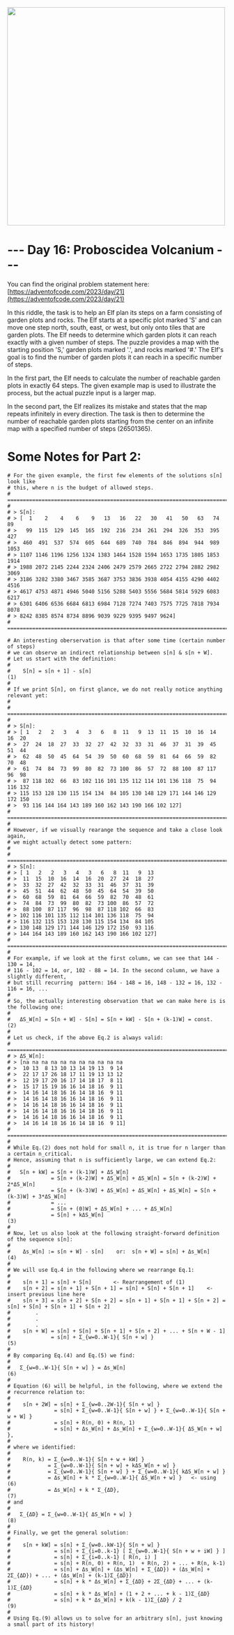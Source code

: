 <img src="https://raw.githubusercontent.com/MarkusThill/AdventOfCode/main/2023/day21/illustration.png" width="500" height="500">

# --- Day 16: Proboscidea Volcanium ---

You can find the original problem statement here: [https://adventofcode.com/2023/day/21](https://adventofcode.com/2023/day/21)

In this riddle, the task is to help an Elf plan its steps on a farm consisting of garden plots and rocks. The Elf starts at a specific plot marked 'S' and can move one step north, south, east, or west, but only onto tiles that are garden plots. The Elf needs to determine which garden plots it can reach exactly with a given number of steps. The puzzle provides a map with the starting position 'S,' garden plots marked '.', and rocks marked '#.' The Elf's goal is to find the number of garden plots it can reach in a specific number of steps.

In the first part, the Elf needs to calculate the number of reachable garden plots in exactly 64 steps. The given example map is used to illustrate the process, but the actual puzzle input is a larger map.

In the second part, the Elf realizes its mistake and states that the map repeats infinitely in every direction. The task is then to determine the number of reachable garden plots starting from the center on an infinite map with a specified number of steps (26501365).

# Some Notes for Part 2:

```
# For the given example, the first few elements of the solutions s[n] look like
# this, where n is the budget of allowed steps.
# ===================================================================================
#
# > S[n]:
# > [  1    2    4    6    9   13   16   22   30   41   50   63   74   89
# >   99  115  129  145  165  192  216  234  261  294  326  353  395  427
# >  460  491  537  574  605  644  689  740  784  846  894  944  989 1053
# > 1107 1146 1196 1256 1324 1383 1464 1528 1594 1653 1735 1805 1853 1914
# > 1988 2072 2145 2244 2324 2406 2479 2579 2665 2722 2794 2882 2982 3069
# > 3186 3282 3380 3467 3585 3687 3753 3836 3938 4054 4155 4290 4402 4516
# > 4617 4753 4871 4946 5040 5156 5288 5403 5556 5684 5814 5929 6083 6217
# > 6301 6406 6536 6684 6813 6984 7128 7274 7403 7575 7725 7818 7934 8078
# > 8242 8385 8574 8734 8896 9039 9229 9395 9497 9624]
# ===================================================================================

# An interesting oberservation is that after some time (certain number of steps)
# we can observe an indirect relationship between s[n] & s[n + W].
# Let us start with the definition:
#
#    S[n] = s[n + 1] - s[n]                                                                    (1)
#
# If we print S[n], on first glance, we do not really notice anything relevant yet:
#
# ===================================================================================
#
# > S[n]:
# > [ 1   2   2   3   4   3   6   8  11   9  13  11  15  10  16  14  16  20
# >  27  24  18  27  33  32  27  42  32  33  31  46  37  31  39  45  51  44
# >  62  48  50  45  64  54  39  50  60  68  59  81  64  66  59  82  70  48
# >  61  74  84  73  99  80  82  73 100  86  57  72  88 100  87 117  96  98
# >  87 118 102  66  83 102 116 101 135 112 114 101 136 118  75  94 116 132
# > 115 153 128 130 115 154 134  84 105 130 148 129 171 144 146 129 172 150
# >  93 116 144 164 143 189 160 162 143 190 166 102 127]
# ===================================================================================
#
# However, if we visually rearange the sequence and take a close look again,
# we might actually detect some pattern:
#
# ===================================================================================
# > S[n]:
# > [ 1   2   2   3   4   3   6   8  11   9  13
# >  11  15  10  16  14  16  20  27  24  18  27
# >  33  32  27  42  32  33  31  46  37  31  39
# >  45  51  44  62  48  50  45  64  54  39  50
# >  60  68  59  81  64  66  59  82  70  48  61
# >  74  84  73  99  80  82  73 100  86  57  72
# >  88 100  87 117  96  98  87 118 102  66  83
# > 102 116 101 135 112 114 101 136 118  75  94
# > 116 132 115 153 128 130 115 154 134  84 105
# > 130 148 129 171 144 146 129 172 150  93 116
# > 144 164 143 189 160 162 143 190 166 102 127]
# ===================================================================================
#
# For example, if we look at the first column, we can see that 144 - 130 = 14,
# 116 - 102 = 14, or, 102 - 88 = 14. In the second column, we have a slightly different,
# but still recurring  pattern: 164 - 148 = 16, 148 - 132 = 16, 132 - 116 = 16, ...
#
# So, the actually interesting observation that we can make here is is the following one:
#
#   ΔS_W[n] = S[n + W] - S[n] = S[n + kW] - S[n + (k-1)W] = const.                             (2)
#
# Let us check, if the above Eq.2 is always valid:
# ===================================================================================
# > ΔS_W[n]:
# > [na na na na na na na na na na na
# >  10 13  8 13 10 13 14 19 13  9 14
# >  22 17 17 26 18 17 11 19 13 13 12
# >  12 19 17 20 16 17 14 18 17  8 11
# >  15 17 15 19 16 16 14 18 16  9 11
# >  14 16 14 18 16 16 14 18 16  9 11
# >  14 16 14 18 16 16 14 18 16  9 11
# >  14 16 14 18 16 16 14 18 16  9 11
# >  14 16 14 18 16 16 14 18 16  9 11
# >  14 16 14 18 16 16 14 18 16  9 11
# >  14 16 14 18 16 16 14 18 16  9 11]
# ===================================================================================
#
# While Eq.(2) does not hold for small n, it is true for n larger than a certain n_critical.
# Hence, assuming that n is sufficiently large, we can extend Eq.2:
#
#   S[n + kW] = S[n + (k-1)W] + ΔS_W[n]
#             = S[n + (k-2)W] + ΔS_W[n] + ΔS_W[n] = S[n + (k-2)W] + 2*ΔS_W[n]
#             = S[n + (k-3)W] + ΔS_W[n] + ΔS_W[n] + ΔS_W[n] = S[n + (k-3)W] + 3*ΔS_W[n]
#             = ...
#             = S[n + (0)W] + ΔS_W[n] + ... + ΔS_W[n]
#             = S[n] + kΔS_W[n]                                                                (3)
#
# Now, let us also look at the following straight-forward definition of the sequence s[n]:
#
#    Δs_W[n] := s[n + W] - s[n]    or:  s[n + W] = s[n] + Δs_W[n]                              (4)
#
# We will use Eq.4 in the following where we rearrange Eq.1:
#
#    s[n + 1] = s[n] + S[n]       <- Rearrangement of (1)
#    s[n + 2] = s[n + 1] + S[n + 1] = s[n] + S[n] + S[n + 1]    <- insert previous line here
#    s[n + 3] = s[n + 2] + S[n + 2] = s[n + 1] + S[n + 1] + S[n + 2] = s[n] + S[n] + S[n + 1] + S[n + 2]
#        .
#        .
#        .
#    s[n + W] = s[n] + S[n] + S[n + 1] + S[n + 2] + ... + S[n + W - 1]
#             = s[n] + Σ_{w=0..W-1}{ S[n + w] }                                                (5)
#
# By comparing Eq.(4) and Eq.(5) we find:
#
#   Σ_{w=0..W-1}{ S[n + w] } = Δs_W[n]                                                         (6)
#
# Equation (6) will be helpful, in the following, where we extend the
# recurrence relation to:
#
#    s[n + 2W] = s[n] + Σ_{w=0..2W-1}{ S[n + w] }
#              = s[n] + Σ_{w=0..W-1}{ S[n + w] } + Σ_{w=0..W-1}{ S[n + w + W] }
#              = s[n] + R(n, 0) + R(n, 1)
#              = s[n] + Δs_W[n] + Δs_W[n] + Σ_{w=0..W-1}{ ΔS_W[n + w] },
#
# where we identified:
#
#    R(n, k) = Σ_{w=0..W-1}{ S[n + w + kW] }
#            = Σ_{w=0..W-1}{ S[n + w] + kΔS_W[n + w] }
#            = Σ_{w=0..W-1}{ S[n + w] } + Σ_{w=0..W-1}{ kΔS_W[n + w] }
#            = Δs_W[n] + k * Σ_{w=0..W-1}{ ΔS_W[n + w] }   <- using (6)
#            = Δs_W[n] + k * Σ_{ΔD},                                                           (7)
# and
#
#   Σ_{ΔD} = Σ_{w=0..W-1}{ ΔS_W[n + w] }                                                       (8)
#
# Finally, we get the general solution:
#
#    s[n + kW] = s[n] + Σ_{w=0..kW-1}{ S[n + w] }
#              = s[n] + Σ_{i=0..k-1} [ Σ_{w=0..W-1}{ S[n + w + iW] } ]
#              = s[n] + Σ_{i=0..k-1} [ R(n, i) ]
#              = s[n] + R(n, 0) + R(n, 1)  + R(n, 2) + ... + R(n, k-1)
#              = s[n] + Δs_W[n] + (Δs_W[n] + Σ_{ΔD}) + (Δs_W[n] + 2Σ_{ΔD}) + ... + (Δs_W[n] + (k-1)Σ_{ΔD})
#              = s[n] + k * Δs_W[n] + Σ_{ΔD} + 2Σ_{ΔD} + ... + (k-1)Σ_{ΔD}
#              = s[n] + k * Δs_W[n] + (1 + 2 + ... + k - 1)Σ_{ΔD}
#              = s[n] + k * Δs_W[n] + k(k - 1)Σ_{ΔD} / 2                                       (9)
#
# Using Eq.(9) allows us to solve for an arbitrary s[n], just knowing a small part of its history!
```